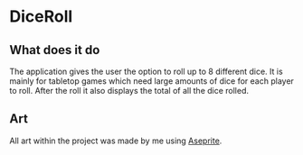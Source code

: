 # DiceRoll

## What does it do
The application gives the user the option to roll up to 8 different dice.
It is mainly for tabletop games which need large amounts of dice for each player to roll.
After the roll it also displays the total of all the dice rolled.

## Art
All art within the project was made by me using [Aseprite](https://www.aseprite.org/).
